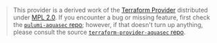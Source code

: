 > This provider is a derived work of the [Terraform Provider](https://github.com/aquasecurity/terraform-provider-aquasec)
> distributed under [MPL 2.0](https://www.mozilla.org/en-US/MPL/2.0/). If you encounter a bug or missing feature,
> first check the [`pulumi-aquasec` repo](https://github.com/pulumiverse/pulumi-aquasec/issues); however, if that doesn't turn up anything,
> please consult the source [`terraform-provider-aquasec` repo](https://github.com/aquasecurity/terraform-provider-aquasec/issues).
